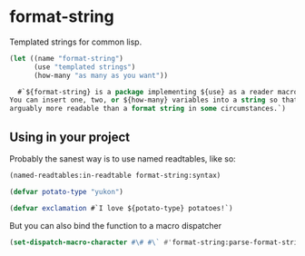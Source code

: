 # format-string

Templated strings for common lisp.

```lisp
(let ((name "format-string")
      (use "templated strings")
	  (how-many "as many as you want"))

  #`${format-string} is a package implementing ${use} as a reader macro.
You can insert one, two, or ${how-many} variables into a string so that it's
arguably more readable than a format string in some circumstances.`)
```

## Using in your project

Probably the sanest way is to use named readtables, like so:
```lisp
(named-readtables:in-readtable format-string:syntax)

(defvar potato-type "yukon")

(defvar exclamation #`I love ${potato-type} potatoes!`)
```

But you can also bind the function to a macro dispatcher

```lisp
(set-dispatch-macro-character #\# #\` #'format-string:parse-format-string)
```
